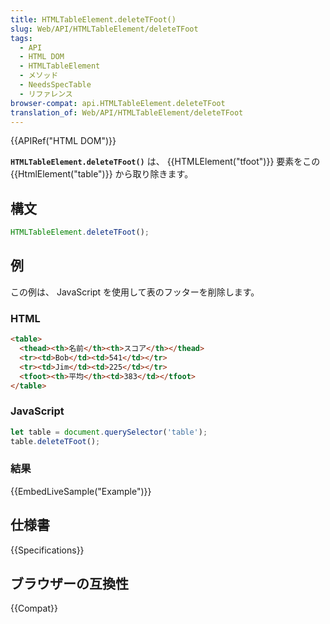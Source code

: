 ```yaml
---
title: HTMLTableElement.deleteTFoot()
slug: Web/API/HTMLTableElement/deleteTFoot
tags:
  - API
  - HTML DOM
  - HTMLTableElement
  - メソッド
  - NeedsSpecTable
  - リファレンス
browser-compat: api.HTMLTableElement.deleteTFoot
translation_of: Web/API/HTMLTableElement/deleteTFoot
---
```

{{APIRef("HTML DOM")}}

**`HTMLTableElement.deleteTFoot()`** は、 {{HTMLElement("tfoot")}} 要素をこの {{HtmlElement("table")}} から取り除きます。

## 構文

```js
HTMLTableElement.deleteTFoot();
```

## 例

この例は、 JavaScript を使用して表のフッターを削除します。

### HTML

```html
<table>
  <thead><th>名前</th><th>スコア</th></thead>
  <tr><td>Bob</td><td>541</td></tr>
  <tr><td>Jim</td><td>225</td></tr>
  <tfoot><th>平均</th><td>383</td></tfoot>
</table>
```

### JavaScript

```js
let table = document.querySelector('table');
table.deleteTFoot();
```

### 結果

{{EmbedLiveSample("Example")}}

## 仕様書

{{Specifications}}

## ブラウザーの互換性

{{Compat}}
